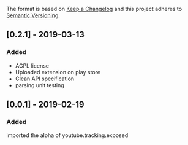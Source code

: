 The format is based on [Keep a Changelog](http://keepachangelog.com/) and this
project adheres to [Semantic Versioning](http://semver.org/).

## [0.2.1] - 2019-03-13
### Added
- AGPL license
- Uploaded extension on play store
- Clean API specification
- parsing unit testing

## [0.0.1] - 2019-02-19
### Added
imported the alpha of youtube.tracking.exposed 

